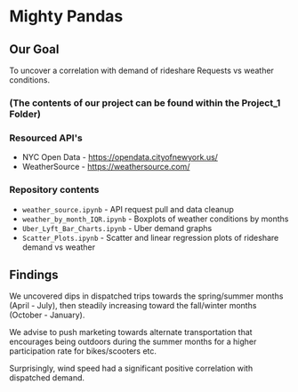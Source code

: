 # Mighty Pandas

## Our Goal

To uncover a correlation with demand of rideshare Requests vs weather conditions.

### (The contents of our project can be found within the Project_1 Folder)
### Resourced API's

* NYC Open Data - https://opendata.cityofnewyork.us/
* WeatherSource - https://weathersource.com/

### Repository contents
* ```weather_source.ipynb``` - API request pull and data cleanup
* ```weather_by_month_IQR.ipynb``` - Boxplots of weather conditions by months
* ```Uber_Lyft_Bar_Charts.ipynb``` - Uber demand graphs
* ```Scatter_Plots.ipynb``` - Scatter and linear regression plots of rideshare demand vs weather
  
## Findings

We uncovered dips in dispatched trips towards the spring/summer months (April - July), then steadily increasing toward the fall/winter months (October - January).

We advise to push marketing towards alternate transportation that encourages being outdoors during the summer months for a higher participation rate for bikes/scooters etc.

Surprisingly, wind speed had a significant positive  correlation with dispatched demand.
